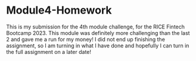 # Module4-Homework
This is my submission for the 4th module challenge, for the RICE Fintech Bootcamp 2023. This module was definitely more challenging than the last 2 and gave me a run for my money! I did not end up finishing the assignment, so I am turning in what I have done and hopefully I can turn in the full assignment on a later date!

